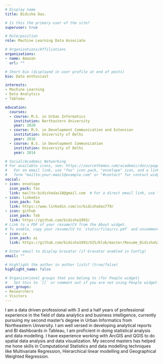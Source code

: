 ```yaml
---
# Display name
title: Bidisha Das.

# Is this the primary user of the site?
superuser: true

# Role/position
role: Machine Learning Data Associate

# Organizations/Affiliations
organizations:
- name: Amazon
  url: ""

# Short bio (displayed in user profile at end of posts)
bio: Data enthusiast

interests:
- Machine Learning
- Data Analytics
- Tableau

education:
  courses:
  - course: M.S. in Urban Informatics
    institution: Northastern University
    year: 2020
  - course: M.S. in Development Communication and Extension
    institution: University of Delhi
    year: 2016
  - course: B.S. in Development Communication
    institution: University of Delhi
    year: 2014

# Social/Academic Networking
# For available icons, see: https://sourcethemes.com/academic/docs/page-builder/#icons
#   For an email link, use "fas" icon pack, "envelope" icon, and a link in the
#   form "mailto:your-email@example.com" or "#contact" for contact widget.
social:
- icon: envelope
  icon_pack: fas
  link: mailto:bidishadas18@gmail.com  # For a direct email link, use "mailto:test@example.org".
- icon: linkedin
  icon_pack: fab
  link: https://www.linkedin.com/in/bidishadas779/
- icon: github
  icon_pack: fab
  link: https://github.com/bidisha1993/
# Link to a PDF of your resume/CV from the About widget.
# To enable, copy your resume/CV to `static/files/cv.pdf` and uncomment the lines below.
- icon: cv
  icon_pack: ai
  link: https://github.com/bidisha1993/GIS/blob/master/Resume_Bidisha%20Das.pdf

# Enter email to display Gravatar (if Gravatar enabled in Config)
email: ""

# Highlight the author in author lists? (true/false)
highlight_name: false

# Organizational groups that you belong to (for People widget)
#   Set this to `[]` or comment out if you are not using People widget.
user_groups:
- Researchers
- Visitors
---
```


I am a data driven professional with 3 and a half years of professional experience in the field of data analytics and business intelligence, currently pursuing my second master’s degree in Urban Informatics from Northeastern University. I am well versed in developing analytical reports and BI dashboards in Tableau, I am proficient in doing statistical analysis and data modelling. I have experience working with ArcGIS and QGIS to do spatial data analysis and data visualization. My second masters has helped me hone skills in Computational Statistics and data modelling techniques like Multivariate Regression, Hierarchical linear modelling and Geographical Weighted Regression.

